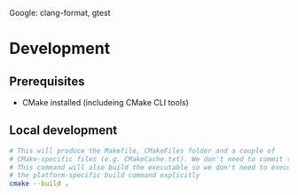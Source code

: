 Google: clang-format, gtest

# Development

## Prerequisites

- CMake installed (includeing CMake CLI tools)

## Local development

```sh
# This will produce the Makefile, CMakeFiles folder and a couple of
# CMake-specific files (e.g. CMakeCache.txt). We don't need to commit them.
# This command will also build the executable so we don't need to execute
# the platform-specific build command explicitly
cmake --build .
```
